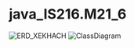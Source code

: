 # java_IS216.M21_6
![ERD_XEKHACH](https://user-images.githubusercontent.com/87002579/163143108-c4d73273-12fe-4906-848e-71a9d196c2ea.jpg)
![ClassDiagram](https://user-images.githubusercontent.com/87002579/163142687-f2253fe2-f690-4e2a-890b-2d96dd0f7f18.jpeg)
